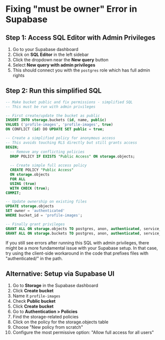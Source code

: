 # Fixing "must be owner" Error in Supabase

## Step 1: Access SQL Editor with Admin Privileges

1. Go to your Supabase dashboard
2. Click on **SQL Editor** in the left sidebar
3. Click the dropdown near the **New query** button
4. Select **New query with admin privileges**
5. This should connect you with the `postgres` role which has full admin rights

## Step 2: Run this simplified SQL

```sql
-- Make bucket public and fix permissions - simplified SQL
-- This must be run with admin privileges

-- First create/update the bucket as public
INSERT INTO storage.buckets (id, name, public)
VALUES ('profile-images', 'profile-images', true)
ON CONFLICT (id) DO UPDATE SET public = true;

-- Create a simplified policy for anonymous access
-- This avoids touching RLS directly but still grants access
BEGIN;
  -- Remove any conflicting policies
  DROP POLICY IF EXISTS "Public Access" ON storage.objects;
  
  -- Create simple full access policy
  CREATE POLICY "Public Access" 
  ON storage.objects
  FOR ALL
  USING (true) 
  WITH CHECK (true);
COMMIT;

-- Update ownership on existing files
UPDATE storage.objects
SET owner = 'authenticated'
WHERE bucket_id = 'profile-images';

-- Finally grant privileges
GRANT ALL ON storage.objects TO postgres, anon, authenticated, service_role;
GRANT ALL ON storage.buckets TO postgres, anon, authenticated, service_role;
```

If you still see errors after running this SQL with admin privileges, there might be a more fundamental issue with your Supabase setup. In that case, try using the client-side workaround in the code that prefixes files with "authenticated/" in the path.

## Alternative: Setup via Supabase UI

1. Go to **Storage** in the Supabase dashboard
2. Click **Create bucket**
3. Name it `profile-images`
4. Check **Public bucket**
5. Click **Create bucket**
6. Go to **Authentication > Policies**
7. Find the storage-related policies
8. Click on the policy for the storage.objects table
9. Choose "New policy from scratch"
10. Configure the most permissive option: "Allow full access for all users" 